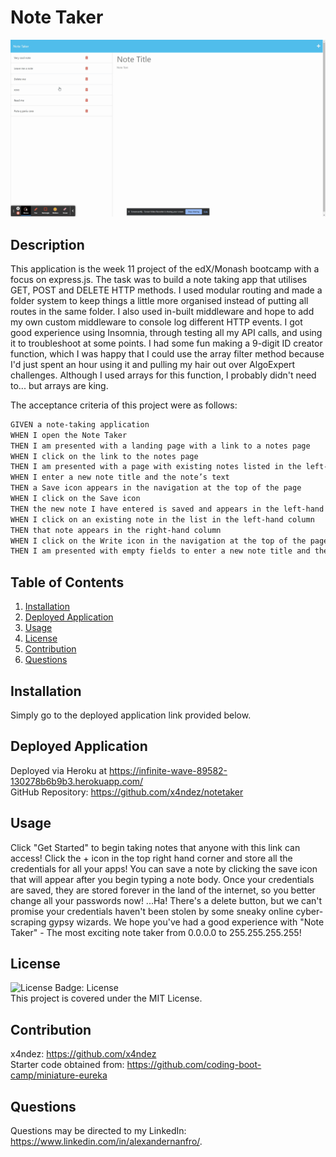 # Note Taker

![Screenshot of application](./screenshot.gif)

## Description
This application is the week 11 project of the edX/Monash bootcamp with a focus on express.js.  The task was to build a note taking app that utilises GET, POST and DELETE HTTP methods.  I used modular routing and made a folder system to keep things a little more organised instead of putting all routes in the same folder.  I also used in-built middleware and hope to add my own custom middleware to console log different HTTP events.  I got good experience using Insomnia, through testing all my API calls, and using it to troubleshoot at some points.  I had some fun making a 9-digit ID creator function, which I was happy that I could use the array filter method because I'd just spent an hour using it and pulling my hair out over AlgoExpert challenges.  Although I used arrays for this function, I probably didn't need to... but arrays are king.

The acceptance criteria of this project were as follows:

```md
GIVEN a note-taking application
WHEN I open the Note Taker
THEN I am presented with a landing page with a link to a notes page
WHEN I click on the link to the notes page
THEN I am presented with a page with existing notes listed in the left-hand column, plus empty fields to enter a new note title and the note’s text in the right-hand column
WHEN I enter a new note title and the note’s text
THEN a Save icon appears in the navigation at the top of the page
WHEN I click on the Save icon
THEN the new note I have entered is saved and appears in the left-hand column with the other existing notes
WHEN I click on an existing note in the list in the left-hand column
THEN that note appears in the right-hand column
WHEN I click on the Write icon in the navigation at the top of the page
THEN I am presented with empty fields to enter a new note title and the note’s text in the right-hand column
```

## Table of Contents

1. [Installation](#installation)
2. [Deployed Application](#deployed-application)
3. [Usage](#usage)
4. [License](#license)
5. [Contribution](#contribution)
6. [Questions](#questions)

## Installation
Simply go to the deployed application link provided below.

## Deployed Application
Deployed via Heroku at <https://infinite-wave-89582-130278b6b9b3.herokuapp.com/><br>
GitHub Repository: <https://github.com/x4ndez/notetaker>

## Usage
Click "Get Started" to begin taking notes that anyone with this link can access! Click the + icon in the top right hand corner and store all the credentials for all your apps! You can save a note by clicking the save icon that will appear after you begin typing a note body.  Once your credentials are saved, they are stored forever in the land of the internet, so you better change all your passwords now!  ...Ha!  There's a delete button, but we can't promise your credentials haven't been stolen by some sneaky online cyber-scraping gypsy wizards.  We hope you've had a good experience with "Note Taker" - The most exciting note taker from 0.0.0.0 to 255.255.255.255!

## License
![License Badge: License](https://img.shields.io/badge/License-MIT-blue)<br>
This project is covered under the MIT License.

## Contribution
x4ndez: <https://github.com/x4ndez><br>
Starter code obtained from: <https://github.com/coding-boot-camp/miniature-eureka>

## Questions
Questions may be directed to my LinkedIn: <https://www.linkedin.com/in/alexandernanfro/>.